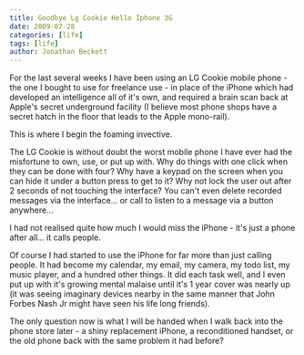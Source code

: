 ```yaml
---
title: Goodbye Lg Cookie Hello Iphone 3G
date: 2009-07-28
categories: [life]
tags: [life]
author: Jonathan Beckett
---
```


For the last several weeks I have been using an LG Cookie mobile phone - the one I bought to use for freelance use - in place of the iPhone which had developed an intelligence all of it's own, and required a brain scan back at Apple's secret underground facility (I believe most phone shops have a secret hatch in the floor that leads to the Apple mono-rail).

This is where I begin the foaming invective.

The LG Cookie is without doubt the worst mobile phone I have ever had the misfortune to own, use, or put up with. Why do things with one click when they can be done with four? Why have a keypad on the screen when you can hide it under a button press to get to it? Why not lock the user out after 2 seconds of not touching the interface? You can't even delete recorded messages via the interface... or call to listen to a message via a button anywhere...

I had not realised quite how much I would miss the iPhone - it's just a phone after all... it calls people.

Of course I had started to use the iPhone for far more than just calling people. It had become my calendar, my email, my camera, my todo list, my music player, and a hundred other things. It did each task well, and I even put up with it's growing mental malaise until it's 1 year cover was nearly up (it was seeing imaginary devices nearby in the same manner that John Forbes Nash Jr might have seen his life long friends).

The only question now is what I will be handed when I walk back into the phone store later - a shiny replacement iPhone, a reconditioned handset, or the old phone back with the same problem it had before?